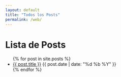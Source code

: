 ```yaml
---
layout: default
title: "Todos los Posts"
permalink: /web/
---
```


# Lista de Posts

<ul>
  {% for post in site.posts %}
    <li>
      <a href="{{ post.url }}">{{ post.title }}</a>
      <span>{{ post.date | date: "%d %b %Y" }}</span>
    </li>
  {% endfor %}
</ul>
